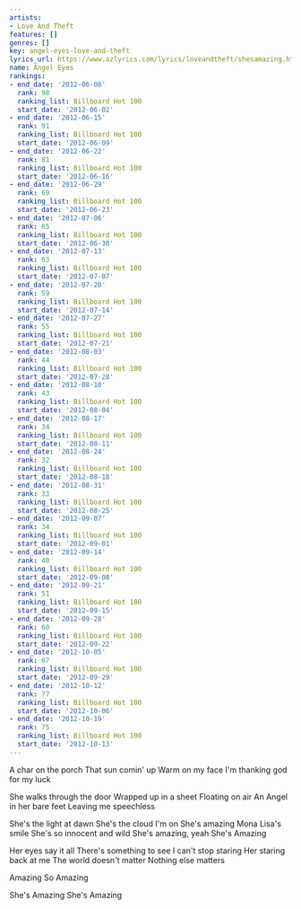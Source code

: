 ```yaml
---
artists:
- Love And Theft
features: []
genres: []
key: angel-eyes-love-and-theft
lyrics_url: https://www.azlyrics.com/lyrics/loveandtheft/shesamazing.html
name: Angel Eyes
rankings:
- end_date: '2012-06-08'
  rank: 98
  ranking_list: Billboard Hot 100
  start_date: '2012-06-02'
- end_date: '2012-06-15'
  rank: 91
  ranking_list: Billboard Hot 100
  start_date: '2012-06-09'
- end_date: '2012-06-22'
  rank: 81
  ranking_list: Billboard Hot 100
  start_date: '2012-06-16'
- end_date: '2012-06-29'
  rank: 69
  ranking_list: Billboard Hot 100
  start_date: '2012-06-23'
- end_date: '2012-07-06'
  rank: 65
  ranking_list: Billboard Hot 100
  start_date: '2012-06-30'
- end_date: '2012-07-13'
  rank: 63
  ranking_list: Billboard Hot 100
  start_date: '2012-07-07'
- end_date: '2012-07-20'
  rank: 59
  ranking_list: Billboard Hot 100
  start_date: '2012-07-14'
- end_date: '2012-07-27'
  rank: 55
  ranking_list: Billboard Hot 100
  start_date: '2012-07-21'
- end_date: '2012-08-03'
  rank: 44
  ranking_list: Billboard Hot 100
  start_date: '2012-07-28'
- end_date: '2012-08-10'
  rank: 43
  ranking_list: Billboard Hot 100
  start_date: '2012-08-04'
- end_date: '2012-08-17'
  rank: 34
  ranking_list: Billboard Hot 100
  start_date: '2012-08-11'
- end_date: '2012-08-24'
  rank: 32
  ranking_list: Billboard Hot 100
  start_date: '2012-08-18'
- end_date: '2012-08-31'
  rank: 33
  ranking_list: Billboard Hot 100
  start_date: '2012-08-25'
- end_date: '2012-09-07'
  rank: 34
  ranking_list: Billboard Hot 100
  start_date: '2012-09-01'
- end_date: '2012-09-14'
  rank: 40
  ranking_list: Billboard Hot 100
  start_date: '2012-09-08'
- end_date: '2012-09-21'
  rank: 51
  ranking_list: Billboard Hot 100
  start_date: '2012-09-15'
- end_date: '2012-09-28'
  rank: 60
  ranking_list: Billboard Hot 100
  start_date: '2012-09-22'
- end_date: '2012-10-05'
  rank: 67
  ranking_list: Billboard Hot 100
  start_date: '2012-09-29'
- end_date: '2012-10-12'
  rank: 77
  ranking_list: Billboard Hot 100
  start_date: '2012-10-06'
- end_date: '2012-10-19'
  rank: 75
  ranking_list: Billboard Hot 100
  start_date: '2012-10-13'
---
```


A char on the porch
That sun comin' up
Warm on my face
I'm thanking god for my luck

She walks through the door
Wrapped up in a sheet
Floating on air
An Angel in her bare feet
Leaving me speechless


She's the light at dawn
She's the cloud I'm on
She's amazing
Mona Lisa's smile
She's so innocent and wild
She's amazing, yeah
She's Amazing

Her eyes say it all
There's something to see
I can't stop staring
Her staring back at me
The world doesn't matter
Nothing else matters



Amazing
So Amazing



She's Amazing
She's Amazing



